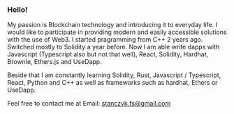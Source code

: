 ### Hello!

My passion is Blockchain technology and introducing it to everyday life. I would like to participate in providing modern and easily accessible solutions with the use of Web3. I started pragramming from C++ 2 years ago. Switched mostly to Solidity a year before. Now I am able write dapps with Javascript (Typescript also but not that well), React, Solidity, Hardhat, Brownie, Ethers.js and UseDapp. 

Beside that I am constantly learning Solidity, Rust, Javascript / Typescript, React, Python and C++ as well as frameworks such as hardhat, Ethers or UseDapp.


Feel free to contact me at Email: stanczyk.fs@gmail.com




<!--
**FStanczyk/FStanczyk** is a ✨ _special_ ✨ repository because its `README.md` (this file) appears on your GitHub profile.

Here are some ideas to get you started:

- 🔭 I’m currently working on ...
- 🌱 I’m currently learning ...
- 👯 I’m looking to collaborate on ...
- 🤔 I’m looking for help with ...
- 💬 Ask me about ...
- 📫 How to reach me: ...
- 😄 Pronouns: ...
- ⚡ Fun fact: ...
-->
